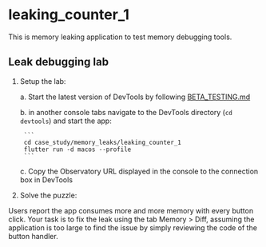 # leaking_counter_1

This is memory leaking application to test memory debugging tools.

## Leak debugging lab

1. Setup the lab:

    a. Start the latest version of DevTools by following [BETA_TESTING.md](https://github.com/polina-c/devtools/blob/master/BETA_TESTING.md)

    b. in another console tabs navigate to the DevTools directory (`cd devtools`) and start the app:

        ```
        cd case_study/memory_leaks/leaking_counter_1
        flutter run -d macos --profile
        ```

    c. Copy the Observatory URL displayed in the console to the connection box in DevTools

2. Solve the puzzle:

Users report the app consumes more and more memory with every button click.
Your task is to fix the leak using the tab Memory > Diff, assuming the application is too large to find the issue by
simply reviewing the code of the button handler.

